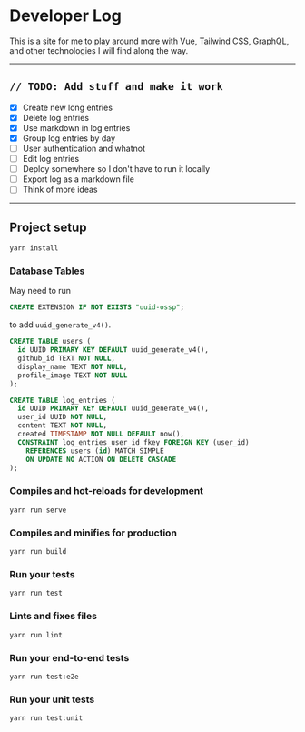 # Developer Log

This is a site for me to play around more with Vue, Tailwind CSS, GraphQL, and other technologies I will find along the way.

----

## `// TODO: Add stuff and make it work`
- [x] Create new long entries
- [x] Delete log entries
- [x] Use markdown in log entries
- [x] Group log entries by day
- [ ] User authentication and whatnot
- [ ] Edit log entries
- [ ] Deploy somewhere so I don't have to run it locally
- [ ] Export log as a markdown file
- [ ] Think of more ideas

----

## Project setup
```
yarn install
```

### Database Tables
May need to run 
```sql
CREATE EXTENSION IF NOT EXISTS "uuid-ossp";
```
to add `uuid_generate_v4()`.

```sql
CREATE TABLE users (
  id UUID PRIMARY KEY DEFAULT uuid_generate_v4(),
  github_id TEXT NOT NULL,
  display_name TEXT NOT NULL,
  profile_image TEXT NOT NULL
);

CREATE TABLE log_entries (
  id UUID PRIMARY KEY DEFAULT uuid_generate_v4(),
  user_id UUID NOT NULL, 
  content TEXT NOT NULL,
  created TIMESTAMP NOT NULL DEFAULT now(),
  CONSTRAINT log_entries_user_id_fkey FOREIGN KEY (user_id)
    REFERENCES users (id) MATCH SIMPLE
    ON UPDATE NO ACTION ON DELETE CASCADE
);
```

### Compiles and hot-reloads for development
```
yarn run serve
```

### Compiles and minifies for production
```
yarn run build
```

### Run your tests
```
yarn run test
```

### Lints and fixes files
```
yarn run lint
```

### Run your end-to-end tests
```
yarn run test:e2e
```

### Run your unit tests
```
yarn run test:unit
```

